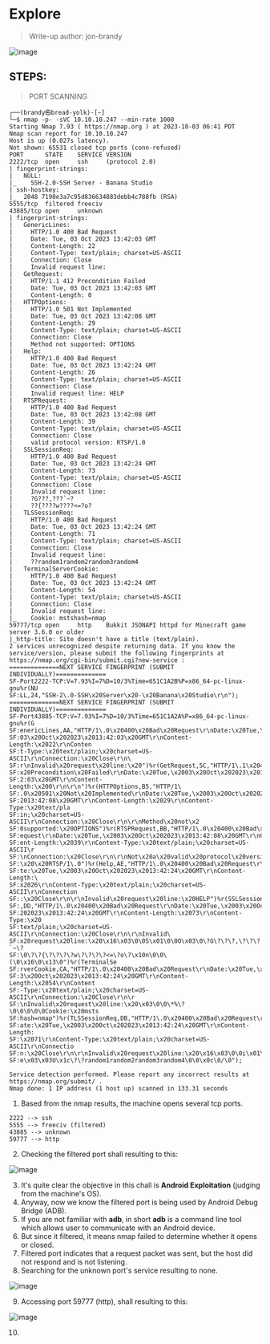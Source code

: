 # Explore
> Write-up author: jon-brandy

![image](https://github.com/jon-brandy/hackthebox/assets/70703371/cfac66b6-069f-45aa-b7ad-9ccd6e73e621)

## STEPS:
> PORT SCANNING

```
┌──(brandy㉿bread-yolk)-[~]
└─$ nmap -p- -sVC 10.10.10.247 --min-rate 1000    
Starting Nmap 7.93 ( https://nmap.org ) at 2023-10-03 06:41 PDT
Nmap scan report for 10.10.10.247
Host is up (0.027s latency).
Not shown: 65531 closed tcp ports (conn-refused)
PORT      STATE    SERVICE VERSION
2222/tcp  open     ssh     (protocol 2.0)
| fingerprint-strings: 
|   NULL: 
|_    SSH-2.0-SSH Server - Banana Studio
| ssh-hostkey: 
|_  2048 7190e3a7c95d836634883debb4c788fb (RSA)
5555/tcp  filtered freeciv
43885/tcp open     unknown
| fingerprint-strings: 
|   GenericLines: 
|     HTTP/1.0 400 Bad Request
|     Date: Tue, 03 Oct 2023 13:42:03 GMT
|     Content-Length: 22
|     Content-Type: text/plain; charset=US-ASCII
|     Connection: Close
|     Invalid request line:
|   GetRequest: 
|     HTTP/1.1 412 Precondition Failed
|     Date: Tue, 03 Oct 2023 13:42:03 GMT
|     Content-Length: 0
|   HTTPOptions: 
|     HTTP/1.0 501 Not Implemented
|     Date: Tue, 03 Oct 2023 13:42:08 GMT
|     Content-Length: 29
|     Content-Type: text/plain; charset=US-ASCII
|     Connection: Close
|     Method not supported: OPTIONS
|   Help: 
|     HTTP/1.0 400 Bad Request
|     Date: Tue, 03 Oct 2023 13:42:24 GMT
|     Content-Length: 26
|     Content-Type: text/plain; charset=US-ASCII
|     Connection: Close
|     Invalid request line: HELP
|   RTSPRequest: 
|     HTTP/1.0 400 Bad Request
|     Date: Tue, 03 Oct 2023 13:42:08 GMT
|     Content-Length: 39
|     Content-Type: text/plain; charset=US-ASCII
|     Connection: Close
|     valid protocol version: RTSP/1.0
|   SSLSessionReq: 
|     HTTP/1.0 400 Bad Request
|     Date: Tue, 03 Oct 2023 13:42:24 GMT
|     Content-Length: 73
|     Content-Type: text/plain; charset=US-ASCII
|     Connection: Close
|     Invalid request line: 
|     ?G???,???`~?
|     ??{????w????<=?o?
|   TLSSessionReq: 
|     HTTP/1.0 400 Bad Request
|     Date: Tue, 03 Oct 2023 13:42:24 GMT
|     Content-Length: 71
|     Content-Type: text/plain; charset=US-ASCII
|     Connection: Close
|     Invalid request line: 
|     ??random1random2random3random4
|   TerminalServerCookie: 
|     HTTP/1.0 400 Bad Request
|     Date: Tue, 03 Oct 2023 13:42:24 GMT
|     Content-Length: 54
|     Content-Type: text/plain; charset=US-ASCII
|     Connection: Close
|     Invalid request line: 
|_    Cookie: mstshash=nmap
59777/tcp open     http    Bukkit JSONAPI httpd for Minecraft game server 3.6.0 or older
|_http-title: Site doesn't have a title (text/plain).
2 services unrecognized despite returning data. If you know the service/version, please submit the following fingerprints at https://nmap.org/cgi-bin/submit.cgi?new-service :
==============NEXT SERVICE FINGERPRINT (SUBMIT INDIVIDUALLY)==============
SF-Port2222-TCP:V=7.93%I=7%D=10/3%Time=651C1A2B%P=x86_64-pc-linux-gnu%r(NU
SF:LL,24,"SSH-2\.0-SSH\x20Server\x20-\x20Banana\x20Studio\r\n");
==============NEXT SERVICE FINGERPRINT (SUBMIT INDIVIDUALLY)==============
SF-Port43885-TCP:V=7.93%I=7%D=10/3%Time=651C1A2A%P=x86_64-pc-linux-gnu%r(G
SF:enericLines,AA,"HTTP/1\.0\x20400\x20Bad\x20Request\r\nDate:\x20Tue,\x20
SF:03\x20Oct\x202023\x2013:42:03\x20GMT\r\nContent-Length:\x2022\r\nConten
SF:t-Type:\x20text/plain;\x20charset=US-ASCII\r\nConnection:\x20Close\r\n\
SF:r\nInvalid\x20request\x20line:\x20")%r(GetRequest,5C,"HTTP/1\.1\x20412\
SF:x20Precondition\x20Failed\r\nDate:\x20Tue,\x2003\x20Oct\x202023\x2013:4
SF:2:03\x20GMT\r\nContent-Length:\x200\r\n\r\n")%r(HTTPOptions,B5,"HTTP/1\
SF:.0\x20501\x20Not\x20Implemented\r\nDate:\x20Tue,\x2003\x20Oct\x202023\x
SF:2013:42:08\x20GMT\r\nContent-Length:\x2029\r\nContent-Type:\x20text/pla
SF:in;\x20charset=US-ASCII\r\nConnection:\x20Close\r\n\r\nMethod\x20not\x2
SF:0supported:\x20OPTIONS")%r(RTSPRequest,BB,"HTTP/1\.0\x20400\x20Bad\x20R
SF:equest\r\nDate:\x20Tue,\x2003\x20Oct\x202023\x2013:42:08\x20GMT\r\nCont
SF:ent-Length:\x2039\r\nContent-Type:\x20text/plain;\x20charset=US-ASCII\r
SF:\nConnection:\x20Close\r\n\r\nNot\x20a\x20valid\x20protocol\x20version:
SF:\x20\x20RTSP/1\.0")%r(Help,AE,"HTTP/1\.0\x20400\x20Bad\x20Request\r\nDa
SF:te:\x20Tue,\x2003\x20Oct\x202023\x2013:42:24\x20GMT\r\nContent-Length:\
SF:x2026\r\nContent-Type:\x20text/plain;\x20charset=US-ASCII\r\nConnection
SF::\x20Close\r\n\r\nInvalid\x20request\x20line:\x20HELP")%r(SSLSessionReq
SF:,DD,"HTTP/1\.0\x20400\x20Bad\x20Request\r\nDate:\x20Tue,\x2003\x20Oct\x
SF:202023\x2013:42:24\x20GMT\r\nContent-Length:\x2073\r\nContent-Type:\x20
SF:text/plain;\x20charset=US-ASCII\r\nConnection:\x20Close\r\n\r\nInvalid\
SF:x20request\x20line:\x20\x16\x03\0\0S\x01\0\0O\x03\0\?G\?\?\?,\?\?\?`~\?
SF:\0\?\?{\?\?\?\?w\?\?\?\?<=\?o\?\x10n\0\0\(\0\x16\0\x13\0")%r(TerminalSe
SF:rverCookie,CA,"HTTP/1\.0\x20400\x20Bad\x20Request\r\nDate:\x20Tue,\x200
SF:3\x20Oct\x202023\x2013:42:24\x20GMT\r\nContent-Length:\x2054\r\nContent
SF:-Type:\x20text/plain;\x20charset=US-ASCII\r\nConnection:\x20Close\r\n\r
SF:\nInvalid\x20request\x20line:\x20\x03\0\0\*%\?\0\0\0\0\0Cookie:\x20msts
SF:hash=nmap")%r(TLSSessionReq,DB,"HTTP/1\.0\x20400\x20Bad\x20Request\r\nD
SF:ate:\x20Tue,\x2003\x20Oct\x202023\x2013:42:24\x20GMT\r\nContent-Length:
SF:\x2071\r\nContent-Type:\x20text/plain;\x20charset=US-ASCII\r\nConnectio
SF:n:\x20Close\r\n\r\nInvalid\x20request\x20line:\x20\x16\x03\0\0i\x01\0\0
SF:e\x03\x03U\x1c\?\?random1random2random3random4\0\0\x0c\0/\0");

Service detection performed. Please report any incorrect results at https://nmap.org/submit/ .
Nmap done: 1 IP address (1 host up) scanned in 133.31 seconds
```

1. Based from the nmap results, the machine opens several tcp ports.

```
2222 --> ssh
5555 --> freeciv (filtered)
43885 --> unknown
59777 --> http
```

2. Checking the filtered port shall resulting to this:

![image](https://github.com/jon-brandy/hackthebox/assets/70703371/56400d55-4170-42e3-b6a7-edd06393512a)


3. It's quite clear the objective in this chall is **Android Exploitation** (judging from the machine's OS).
4. Anyway, now we know the filtered port is being used by Android Debug Bridge (ADB).
5. If you are not familiar with **adb**, in short **adb** is a command line tool which allows user to communicate with an Android device.
6. But since it filtered, it means nmap failed to determine whether it opens or closed.
7. Filtered port indicates that a request packet was sent, but the host did not respond and is not listening.
8. Searching for the unknown port's service resulting to none.

![image](https://github.com/jon-brandy/hackthebox/assets/70703371/1d5c31b7-d044-435a-abfc-b225adcccd59)


9. Accessing port 59777 (http), shall resulting to this:

![image](https://github.com/jon-brandy/hackthebox/assets/70703371/15f265d8-583a-40cc-9546-adacb175b53e)


10. 
